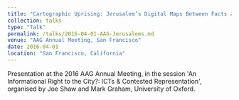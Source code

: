 ```yaml
---
title: "Cartographic Uprising: Jerusalem’s Digital Maps Between Facts and Action"
collection: talks
type: "Talk"
permalink: /talks/2016-04-01-AAG-Jerusalems.md
venue: "AAG Annual Meeting, San Francisco"
date: 2016-04-01
location: "San Francisco, California"
---
```

Presentation at the 2016 AAG Annual Meeting, in the session 'An Informational Right to the City?: ICTs & Contested Representation', organised by Joe Shaw and Mark Graham, University of Oxford.
